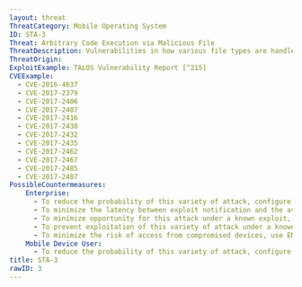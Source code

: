 ```yaml
---
layout: threat
ThreatCategory: Mobile Operating System
ID: STA-3
Threat: Arbitrary Code Execution via Malicious File
ThreatDescription: Vulnerabilities in how various file types are handled by any software running on a mobile device (e.g. mobile apps, mobile OS, native or 3rd party software libraries, device drivers, mobile OS kernel) may allow an attacker to craft a malicous file that when processed, results in code execution in the context of the vulnerable component.
ThreatOrigin:
ExploitExample: TALOS Vulnerability Report [^215]
CVEExample:
  - CVE-2016-4637
  - CVE-2017-2379
  - CVE-2017-2406
  - CVE-2017-2407
  - CVE-2017-2416
  - CVE-2017-2430
  - CVE-2017-2432
  - CVE-2017-2435
  - CVE-2017-2462
  - CVE-2017-2467
  - CVE-2017-2485
  - CVE-2017-2487
PossibleCountermeasures:
    Enterprise:
      - To reduce the probability of this variety of attack, configure devices to automatically install or, at a minimum, notify users of the availability of security updates for the mobile OS, drivers, and installed apps.
      - To minimize the latency between exploit notification and the availability of security fixes, choose devices that have a reputation for providing security patches in a timely fashion.
      - To minimize opportunity for this attack under a known exploit, use email filtering technologies to block attachments from untrusted domains to contain suspect file types.
      - To prevent exploitation of this variety of attack under a known exploit, educate users to be suspicious of the file types in question, and when possible, avoid opening them on vulnerable devices.
      - To minimize the risk of access from compromised devices, use EMM/MDM solutions in combination with devices that successfully enforce policies to block access to enterprise resources for vulnerable devices.
    Mobile Device User:
      - To reduce the probability of this variety of attack, configure devices to automatically install or, at a minimum, notify users of the availability of security updates for the mobile OS, drivers, and installed apps.
title: STA-3
rawID: 3
---
```

